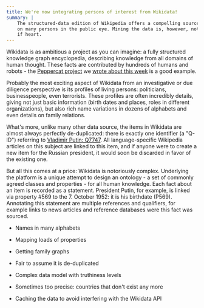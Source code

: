 ```yaml
---
title: We're now integrating persons of interest from Wikidata!
summary: |
    The structured-data edition of Wikipedia offers a compelling source of information
    on many persons in the public eye. Mining the data is, however, not for the faint
    if heart.
---
```


Wikidata is as ambitious a project as you can imagine: a fully structured knowledge graph encyclopedia, describing knowledge from all domains of human thought. These facts are contributed by hundreds of humans and robots - the [Peppercat project](https://peppercat.org) we [wrote about this week](/articles/2022-01-18-peppercat/) is a good example.

Probably the most exciting aspect of Wikidata from an investigative or due diligence perspective is its profiles of living persons: politicians, businesspeople, even terrorists. These profiles are often incredibly details, giving not just basic information (birth dates and places, roles in different organizations), but also rich name variations in dozens of alphabets and even details on family relations.

What's more, unlike many other data source, the items in Wikidata are almost always perfectly de-duplicated: there is exactly one identifier (a "Q-ID") referring to [Vladimir Putin: Q7747](https://www.opensanctions.org/entities/Q7747/). All language-specific Wikipedia articles on this subject are linked to this item, and if anyone were to create a new item for the Russian president, it would soon be discarded in favor of the existing one.

But all this comes at a price: Wikidata is notoriously complex. Underlying the platform is a unique attempt to design an ontology - a set of commonly agreed classes and properties - for all human knowledge. Each fact about an item is recorded as a statement. President Putin, for example, is linked via property #569 to the 7. October 1952: it is his birthdate (P569). Annotating this statement are multiple references and qualifiers, for example links to news articles and reference databases were this fact was sourced.


* Names in many alphabets 
* Mapping loads of properties
* Getting family graphs
* Fair to assume it is de-duplicated

* Complex data model with truthiness levels
* Sometimes too precise: countries that don't exist any more
* Caching the data to avoid interfering with the Wikidata API
